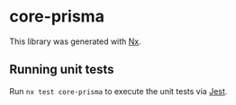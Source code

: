 # core-prisma

This library was generated with [Nx](https://nx.dev).

## Running unit tests

Run `nx test core-prisma` to execute the unit tests via [Jest](https://jestjs.io).
